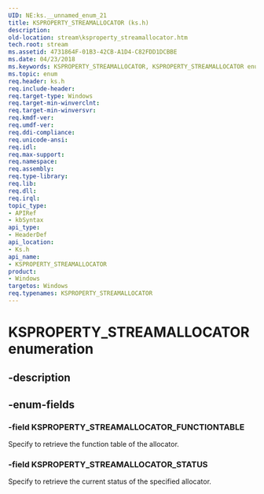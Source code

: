 ```yaml
---
UID: NE:ks.__unnamed_enum_21
title: KSPROPERTY_STREAMALLOCATOR (ks.h)
description: 
old-location: stream\ksproperty_streamallocator.htm
tech.root: stream
ms.assetid: 4731864F-01B3-42CB-A1D4-C82FDD1DCBBE
ms.date: 04/23/2018
ms.keywords: KSPROPERTY_STREAMALLOCATOR, KSPROPERTY_STREAMALLOCATOR enumeration [Streaming Media Devices], KSPROPERTY_STREAMALLOCATOR_FUNCTIONTABLE, KSPROPERTY_STREAMALLOCATOR_STATUS, ks/KSPROPERTY_STREAMALLOCATOR, ks/KSPROPERTY_STREAMALLOCATOR_FUNCTIONTABLE, ks/KSPROPERTY_STREAMALLOCATOR_STATUS, stream.ksproperty_streamallocator
ms.topic: enum
req.header: ks.h
req.include-header: 
req.target-type: Windows
req.target-min-winverclnt: 
req.target-min-winversvr: 
req.kmdf-ver: 
req.umdf-ver: 
req.ddi-compliance: 
req.unicode-ansi: 
req.idl: 
req.max-support: 
req.namespace: 
req.assembly: 
req.type-library: 
req.lib: 
req.dll: 
req.irql: 
topic_type:
- APIRef
- kbSyntax
api_type:
- HeaderDef
api_location:
- Ks.h
api_name:
- KSPROPERTY_STREAMALLOCATOR
product:
- Windows
targetos: Windows
req.typenames: KSPROPERTY_STREAMALLOCATOR
---
```


# KSPROPERTY_STREAMALLOCATOR enumeration


## -description





## -enum-fields




### -field KSPROPERTY_STREAMALLOCATOR_FUNCTIONTABLE

Specify to retrieve the function table of the allocator.


### -field KSPROPERTY_STREAMALLOCATOR_STATUS

Specify to retrieve the current status of the specified allocator.

